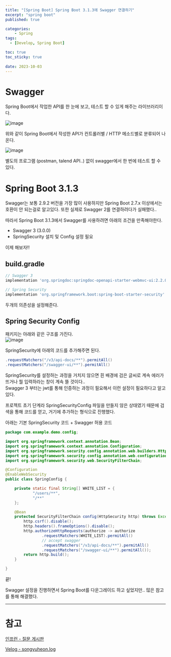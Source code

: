 ```yaml
---
title: "[Spring Boot] Spring Boot 3.1.3에 Swagger 연결하기"
excerpt: "spring boot"
published: true

categories:
    - Spring
tags:
  - [Develop, Spring Boot]

toc: true
toc_sticky: true
   
date: 2023-10-03
---
```


# Swagger
Spring Boot에서 작업한 API를 한 눈에 보고, 테스트 할 수 있게 해주는 라이브러리이다.  

![image](https://github.com/ssoxong/ssoxong.github.io/assets/112956015/a07adf49-12eb-400f-922f-163bbb65011a)

위와 같이 Spring Boot에서 작성한 API가 컨트롤러별 / HTTP 메소드별로 분류되어 나온다.   

![image](https://github.com/ssoxong/ssoxong.github.io/assets/112956015/c5067f9d-e20b-444c-8889-69c8873085e9)

별도의 프로그램 (postman, talend API..) 없이 swagger에서 한 번에 테스트 할 수 있다.

# Spring Boot 3.1.3
Swagger는 보통 2.9.2 버전을 가장 많이 사용하지만 Spring Boot 2.7.x 이상에서는 호환이 안 되는걸로 알고있다. 또한 실제로 Swagger 2를 연결하려다가 실패했다..  

따라서 Spring Boot 3.1.3에서 Swagger를 사용하려면 아래의 조건을 만족해야한다.  

- Swagger 3 (3.0.0)
- SpringSecurity 설치 및 Config 설정 필요

이제 해보자!!

## build.gradle  

```gradle
// Swagger 3
implementation 'org.springdoc:springdoc-openapi-starter-webmvc-ui:2.2.0'

// Spring Security
implementation 'org.springframework.boot:spring-boot-starter-security'
```

두개의 의존성을 설정해준다.

## Spring Security Config

패키지는 아래와 같은 구조를 가진다.  
![image](https://github.com/ssoxong/ssoxong.github.io/assets/112956015/a08b0868-700b-499a-bb0e-5c859172fa25)

SpringSecurity에 아래의 코드를 추가해주면 된다.
```java
.requestMatchers("/v3/api-docs/**").permitAll()
.requestMatchers("/swagger-ui/**").permitAll()
```

SpringSecurity를 설정하는 과정을 거치지 않으면 흰 배경에 검은 글씨로 계속 에러가 뜨거나 뭘 입력하라는 창이 계속 뜰 것이다..  
Swagger 3 부터는 jwt를 통해 인증하는 과정이 필요해서 이런 설정이 필요하다고 알고있다. 

프로젝트 초기 단계라 SpringSecurityConfig 파일을 만들지 않은 상태였기 때문에 검색을 통해 코드를 얻고, 거기에 추가하는 형식으로 진행했다.  


아래는 기본 SpringSecurity 코드 + Swagger 허용 코드

```java
package com.example.demo.config;

import org.springframework.context.annotation.Bean;
import org.springframework.context.annotation.Configuration;
import org.springframework.security.config.annotation.web.builders.HttpSecurity;
import org.springframework.security.config.annotation.web.configuration.EnableWebSecurity;
import org.springframework.security.web.SecurityFilterChain;

@Configuration
@EnableWebSecurity
public class SpringConfig {

    private static final String[] WHITE_LIST = {
            "/users/**",
            "/**"
    };

    @Bean
    protected SecurityFilterChain config(HttpSecurity http) throws Exception {
        http.csrf().disable();
        http.headers().frameOptions().disable();
        http.authorizeHttpRequests(authorize -> authorize
                .requestMatchers(WHITE_LIST).permitAll()
                // accept swagger
                .requestMatchers("/v3/api-docs/**").permitAll()
                .requestMatchers("/swagger-ui/**").permitAll());
        return http.build();
    }

}
```

끝!

Swagger 설정을 진행하면서 Spring Boot를 다운그레이드 하고 싶었지만.. 많은 참고를 통해 해결했다.

---

# 참고
[인프런 - 질문 게시판](https://www.inflearn.com/questions/787320/spring-boot-%EC%B5%9C%EC%8B%A0-3-xx-%EB%B2%84%EC%A0%84-security-%EC%84%A4%EC%A0%95-%EA%B3%B5%EC%9C%A0%EB%93%9C%EB%A6%BD%EB%8B%88%EB%8B%A4)

[Velog - songyuheon.log](https://velog.io/@songyuheon/SpringBoot-3.1.3-Swagger)